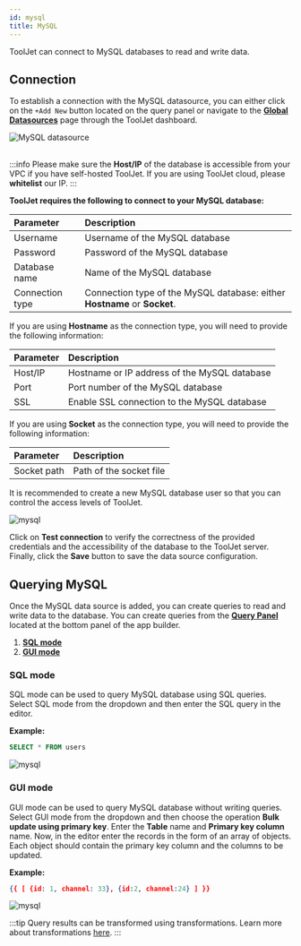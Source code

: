 ```yaml
---
id: mysql
title: MySQL
---
```


ToolJet can connect to MySQL databases to read and write data.

## Connection

To establish a connection with the MySQL datasource, you can either click on the `+Add New` button located on the query panel or navigate to the **[Global Datasources](/docs/data-sources/overview)** page through the ToolJet dashboard.

<div style={{textAlign: 'center'}}>

<img className="screenshot-full" src="/img/datasource-reference/mysql/addmysql.gif" alt="MySQL datasource"/>

</div>
<br/>

:::info
Please make sure the **Host/IP** of the database is accessible from your VPC if you have self-hosted ToolJet. If you are using ToolJet cloud, please **whitelist** our IP.
:::


**ToolJet requires the following to connect to your MySQL database:**

| Parameter | Description |
|:--- |:--- |
| Username | Username of the MySQL database |
| Password | Password of the MySQL database |
| Database name | Name of the MySQL database |
| Connection type | Connection type of the MySQL database: either **Hostname** or **Socket**. |

If you are using **Hostname** as the connection type, you will need to provide the following information:

| Parameter | Description |
|:--- |:--- |
| Host/IP | Hostname or IP address of the MySQL database |
| Port | Port number of the MySQL database |
| SSL | Enable SSL connection to the MySQL database |

If you are using **Socket** as the connection type, you will need to provide the following information:

| Parameter | Description |
|:--- |:--- |
| Socket path | Path of the socket file |

It is recommended to create a new MySQL database user so that you can control the access levels of ToolJet. 

<div style={{textAlign: 'center'}}>

<img className="screenshot-full" src="/img/datasource-reference/mysql/mysqlconnect.png" alt="mysql"/>

</div>

Click on **Test connection** to verify the correctness of the provided credentials and the accessibility of the database to the ToolJet server. Finally, click the **Save** button to save the data source configuration.

## Querying MySQL

Once the MySQL data source is added, you can create queries to read and write data to the database. You can create queries from the **[Query Panel](/docs/app-builder/query-panel#query-manager)** located at the bottom panel of the app builder.

1. **[SQL mode](/docs/data-sources/mysql#sql-mode)**
2. **[GUI mode](/docs/data-sources/mysql#gui-mode)**

### SQL mode

SQL mode can be used to query MySQL database using SQL queries. Select SQL mode from the dropdown and then enter the SQL query in the editor. 

**Example:**
```sql
SELECT * FROM users
```

<div style={{textAlign: 'center'}}>

<img className="screenshot-full" src="/img/datasource-reference/mysql/sqlmode.png" alt="mysql"/>

</div>

### GUI mode

GUI mode can be used to query MySQL database without writing queries. Select GUI mode from the dropdown and then choose the operation **Bulk update using primary key**. Enter the **Table** name and **Primary key column** name. Now, in the editor enter the records in the form of an array of objects. Each object should contain the primary key column and the columns to be updated.

**Example:** 
```json
{{ [ {id: 1, channel: 33}, {id:2, channel:24} ] }}
```

<div style={{textAlign: 'center'}}>

<img className="screenshot-full" src="/img/datasource-reference/mysql/guinew.png" alt="mysql"/>

</div>

:::tip
Query results can be transformed using transformations. Learn more about transformations [here](/docs/tutorial/transformations).
:::